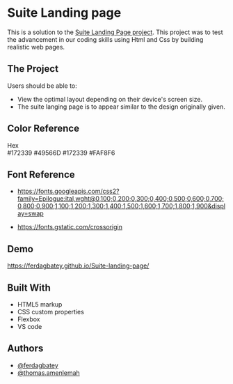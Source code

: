 # Suite Landing page

This is a solution to the [Suite Landing Page project](https://ferdagbatey.github.io/Suite-landing-page/). This project was to test the advancement in our coding skills using Html and Css by building realistic web pages.

## The Project

Users should be able to:

- View the optimal layout depending on their device's screen size.
- The suite langing page is to appear similar to the design originally given.

## Color Reference

Hex  
#172339
#49566D
#172339
#FAF8F6

## Font Reference

- https://fonts.googleapis.com/css2?family=Epilogue:ital,wght@0,100;0,200;0,300;0,400;0,500;0,600;0,700;0,800;0,900;1,100;1,200;1,300;1,400;1,500;1,600;1,700;1,800;1,900&display=swap

- https://fonts.gstatic.com/crossorigin

## Demo

https://ferdagbatey.github.io/Suite-landing-page/

## Built With

- HTML5 markup
- CSS custom properties
- Flexbox
- VS code

## Authors

- [@ferdagbatey](https://github.com/ferdagbatey/)
- [@thomas.amenlemah](https://github.com/TommyAmen/)

